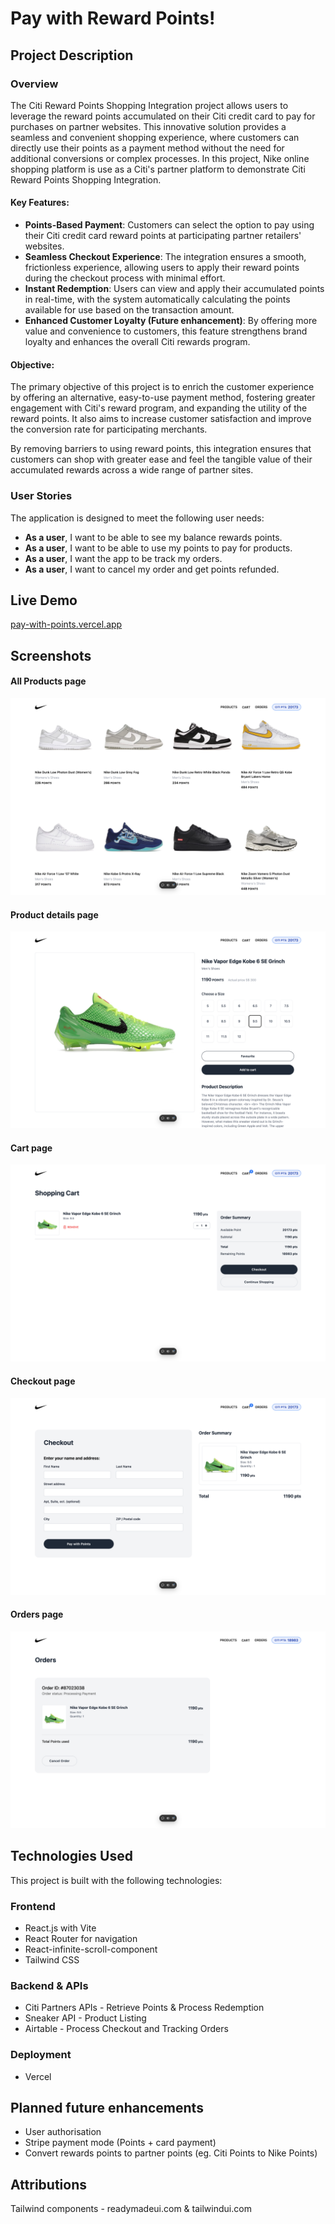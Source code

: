 # Pay with Reward Points!

## Project Description

### Overview

The Citi Reward Points Shopping Integration project allows users to leverage the reward points accumulated on their Citi credit card to pay for purchases on partner websites. This innovative solution provides a seamless and convenient shopping experience, where customers can directly use their points as a payment method without the need for additional conversions or complex processes. In this project, Nike online shopping platform is use as a Citi's partner platform to demonstrate Citi Reward Points Shopping Integration.  


#### Key Features:

-   **Points-Based Payment**: Customers can select the option to pay using their Citi credit card reward points at participating partner retailers' websites.
-   **Seamless Checkout Experience**: The integration ensures a smooth, frictionless experience, allowing users to apply their reward points during the checkout process with minimal effort.
-   **Instant Redemption**: Users can view and apply their accumulated points in real-time, with the system automatically calculating the points available for use based on the transaction amount.
-   **Enhanced Customer Loyalty (Future enhancement)**: By offering more value and convenience to customers, this feature strengthens brand loyalty and enhances the overall Citi rewards program.


#### Objective:

The primary objective of this project is to enrich the customer experience by offering an alternative, easy-to-use payment method, fostering greater engagement with Citi's reward program, and expanding the utility of the reward points. It also aims to increase customer satisfaction and improve the conversion rate for participating merchants.

By removing barriers to using reward points, this integration ensures that customers can shop with greater ease and feel the tangible value of their accumulated rewards across a wide range of partner sites.


### User Stories

The application is designed to meet the following user needs:

-   **As a user**, I want to be able to see my balance rewards points.
-   **As a user**, I want to be able to use my points to pay for products.
-   **As a user**, I want the app to be track my orders.
-   **As a user**, I want to cancel my order and get points refunded. 


## Live Demo

[pay-with-points.vercel.app](https://pay-with-points.vercel.app/)

## Screenshots 
#### All Products page
![Products Page](src/assets/home.png)
#### Product details page
![Products Page](src/assets/products.png)
#### Cart page
![Cart Page](src/assets/cart.png)
#### Checkout page
![Checkout Page](src/assets/checkout.png)
#### Orders page
![Orders Page](src/assets/orders.png)


## Technologies Used

This project is built with the following technologies:

### Frontend
- React.js with Vite
- React Router for navigation 
- React-infinite-scroll-component
- Tailwind CSS 

### Backend & APIs
- Citi Partners APIs - Retrieve Points & Process Redemption    
- Sneaker API - Product Listing
- Airtable - Process Checkout and Tracking Orders  

### Deployment 
- Vercel


## Planned future enhancements

- User authorisation
- Stripe payment mode (Points + card payment)
- Convert rewards points to partner points (eg. Citi Points to Nike Points)
  


## Attributions

 Tailwind components - readymadeui.com & tailwindui.com
 